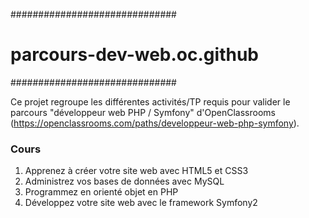 ##############################
# parcours-dev-web.oc.github #
##############################

Ce projet regroupe les différentes activités/TP requis pour valider le parcours "développeur web PHP / Symfony" d'OpenClassrooms (https://openclassrooms.com/paths/developpeur-web-php-symfony).

### Cours ###

1. Apprenez à créer votre site web avec HTML5 et CSS3
2. Administrez vos bases de données avec MySQL
3. Programmez en orienté objet en PHP
4. Développez votre site web avec le framework Symfony2

